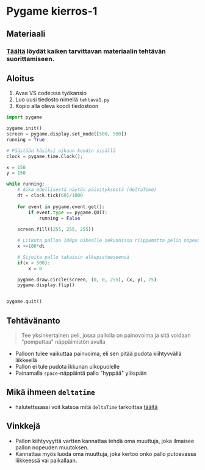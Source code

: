 # Pygame kierros-1

## Materiaali
### [Täältä](https://www.tutorialspoint.com/pygame/index.htm) löydät kaiken tarvittavan materiaalin tehtävän suorittamiseen.

## Aloitus
1. Avaa VS code:ssa työkansio
2. Luo uusi tiedosto nimellä `tehtävä1.py`
3. Kopio alla oleva koodi tiedostoon
````python
import pygame

pygame.init()
screen = pygame.display.set_mode([500, 500])
running = True

# Päästään käsiksi aikaan koodin sisällä
clock = pygame.time.Clock();

x = 150
y = 150

while running:
    # Aika edellisestä näytön päivityksestä (deltaTime)
    dt = clock.tick(60)/1000
    
    for event in pygame.event.get():
        if event.type == pygame.QUIT:
            running = False
    
    screen.fill((255, 255, 255))

    # Liikuta palloa 100px oikealle sekunnissa riippumatta pelin nopeudesta
    x +=100*dt

    # Sijoita pallo takaisin alkupisteeseensä
    if(x > 500):
        x = 0

    pygame.draw.circle(screen, (0, 0, 255), (x, y), 75)
    pygame.display.flip()


pygame.quit()
````

## Tehtävänanto
> Tee yksinkertainen peli, jossa pallolla on painovoima ja sitä voidaan "pomputtaa" näppäimistön avulla
- Palloon tulee vaikuttaa painvoima, eli sen pitää pudota kiihtyvvällä liikkeellä
- Pallon ei tule pudota ikkunan ulkopuolelle
- Painamalla `space`-näppäintä pallo "hyppää" ylöspäin

## Mikä ihmeen `deltatime`
-  halutettssassi voit katsoa mitä `deltaTime` tarkoittaa [täältä](https://drewcampbell92.medium.com/understanding-delta-time-b53bf4781a03)

## Vinkkejä
- Pallon kiihtyvyyttä vartten kannattaa tehdä oma muuttuja, joka ilmaisee pallon nopeuden muutoksen.
- Kannattaa myös luoda oma muuttuja, joka kertoo onko pallo putoavassa liikkeessä vai paikallaan.
